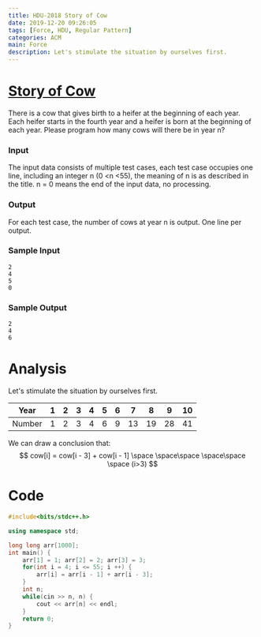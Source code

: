 ```yaml
---
title: HDU-2018 Story of Cow
date: 2019-12-20 09:26:05
tags: [Force, HDU, Regular Pattern]
categories: ACM
main: Force
description: Let's stimulate the situation by ourselves first.
---
```


# [Story of Cow](http://acm.hdu.edu.cn/showproblem.php?pid=2018)

There is a cow that gives birth to a heifer at the beginning of each year. Each heifer starts in the fourth year and a heifer is born at the beginning of each year. Please program how many cows will there be in year n?

<!--more-->

### Input

The input data consists of multiple test cases, each test case occupies one line, including an integer n (0 <n <55), the meaning of n is as described in the title.
n = 0 means the end of the input data, no processing.

### Output

For each test case, the number of cows at year n is output.
One line per output.

### Sample Input

```
2
4
5
0
```

### Sample Output

```
2
4
6
```

# Analysis

Let's stimulate the situation by ourselves first.

|  Year  |  1   |  2   |  3   |  4   |  5   |  6   |  7   |  8   |  9   |  10  |
| :----: | :--: | :--: | :--: | :--: | :--: | :--: | :--: | :--: | :--: | :--: |
| Number |  1   |  2   |  3   |  4   |  6   |  9   |  13  |  19  |  28  |  41  |

We can draw a conclusion that:
$$
cow[i] = cow[i - 3] + cow[i - 1] \space \space\space \space\space \space (i>3)
$$

# Code

```c++
#include<bits/stdc++.h>

using namespace std;

long long arr[1000];
int main() {
	arr[1] = 1; arr[2] = 2; arr[3] = 3;
	for(int i = 4; i <= 55; i ++) {
		arr[i] = arr[i - 1] + arr[i - 3];
	}
	int n;
	while(cin >> n, n) {
		cout << arr[n] << endl;
	}
	return 0;
}

```